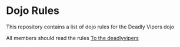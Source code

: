 Dojo Rules
==========

This repository contains a list of dojo rules for the Deadly Vipers dojo

All members should read the rules
[To the deadlyvipers]("https://github.com/deadlyvipers")

